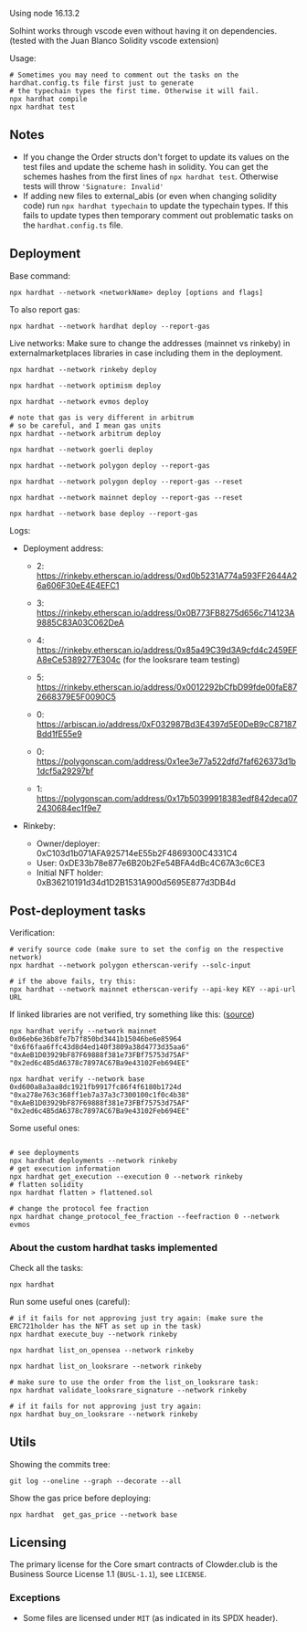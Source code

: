 Using node 16.13.2

Solhint works through vscode even without having it on dependencies. (tested with the Juan Blanco Solidity vscode extension)

Usage:
```
# Sometimes you may need to comment out the tasks on the hardhat.config.ts file first just to generate
# the typechain types the first time. Otherwise it will fail.
npx hardhat compile
npx hardhat test
```

## Notes

* If you change the Order structs don't forget to update its values on the test files and update the scheme hash in solidity. You can get the schemes hashes from the first lines of `npx hardhat test`. Otherwise tests will throw `'Signature: Invalid'`
* If adding new files to external_abis (or even when changing solidity code) run `npx hardhat typechain` to update the typechain types. If this fails to update types then temporary comment out problematic tasks on the `hardhat.config.ts` file.

## Deployment

Base command: 
```
npx hardhat --network <networkName> deploy [options and flags]
```

To also report gas:
```
npx hardhat --network hardhat deploy --report-gas
```

Live networks:
Make sure to change the addresses (mainnet vs rinkeby) in externalmarketplaces libraries in case including them in the deployment.
```
npx hardhat --network rinkeby deploy

npx hardhat --network optimism deploy

npx hardhat --network evmos deploy

# note that gas is very different in arbitrum
# so be careful, and I mean gas units
npx hardhat --network arbitrum deploy

npx hardhat --network goerli deploy

npx hardhat --network polygon deploy --report-gas

npx hardhat --network polygon deploy --report-gas --reset 

npx hardhat --network mainnet deploy --report-gas --reset 

npx hardhat --network base deploy --report-gas

```

Logs:
* Deployment address: 
  * 2: https://rinkeby.etherscan.io/address/0xd0b5231A774a593FF2644A26a606F30eE4E4EFC1
  * 3: https://rinkeby.etherscan.io/address/0x0B773FB8275d656c714123A9885C83A03C062DeA
  * 4: https://rinkeby.etherscan.io/address/0x85a49C39d3A9cfd4c2459EFA8eCe5389277E304c (for the looksrare team testing)
  * 5: https://rinkeby.etherscan.io/address/0x0012292bCfbD99fde00faE872668379E5F0090C5

  * 0: https://arbiscan.io/address/0xF032987Bd3E4397d5E0DeB9cC87187Bdd1fE55e9

  * 0: https://polygonscan.com/address/0x1ee3e77a522dfd7faf626373d1b1dcf5a29297bf
  * 1: https://polygonscan.com/address/0x17b50399918383edf842deca072430684ec1f9e7

* Rinkeby:
  * Owner/deployer: 0xC103d1b071AFA925714eE55b2F4869300C4331C4
  * User: 0xDE33b78e877e6B20b2Fe54BFA4dBc4C67A3c6CE3
  * Initial NFT holder: 0xB36210191d34d1D2B1531A900d5695E877d3DB4d

## Post-deployment tasks

Verification:

```
# verify source code (make sure to set the config on the respective network)
npx hardhat --network polygon etherscan-verify --solc-input

# if the above fails, try this:
npx hardhat --network mainnet etherscan-verify --api-key KEY --api-url URL
```

If linked libraries are not verified, try something like this: ([source](https://github.com/nomicfoundation/hardhat/tree/main/packages/hardhat-verify#usage))

```
npx hardhat verify --network mainnet 0x06eb6e36b8fe7b7f850bd3441b15046be6e85964 "0x6f6faa6ffc43d8d4ed140f3809a38d4773d35aa6" "0xAeB1D03929bF87F69888f381e73FBf75753d75AF" "0x2ed6c4B5dA6378c7897AC67Ba9e43102Feb694EE"

npx hardhat verify --network base 0xd600a8a3aa8dc1921fb9917fc86f4f6180b1724d "0xa278e763c368ff1eb7a37a3c7300100c1f0c4b38" "0xAeB1D03929bF87F69888f381e73FBf75753d75AF" "0x2ed6c4B5dA6378c7897AC67Ba9e43102Feb694EE"

```

Some useful ones:

```

# see deployments
npx hardhat deployments --network rinkeby
# get execution information
npx hardhat get_execution --execution 0 --network rinkeby
# flatten solidity
npx hardhat flatten > flattened.sol

# change the protocol fee fraction
npx hardhat change_protocol_fee_fraction --feefraction 0 --network evmos

```

### About the custom hardhat tasks implemented


Check all the tasks:
```
npx hardhat
```

Run some useful ones (careful):
```
# if it fails for not approving just try again: (make sure the ERC721holder has the NFT as set up in the task)
npx hardhat execute_buy --network rinkeby

npx hardhat list_on_opensea --network rinkeby

npx hardhat list_on_looksrare --network rinkeby

# make sure to use the order from the list_on_looksrare task:
npx hardhat validate_looksrare_signature --network rinkeby

# if it fails for not approving just try again: 
npx hardhat buy_on_looksrare --network rinkeby

```

## Utils

Showing the commits tree:
```
git log --oneline --graph --decorate --all
```

Show the gas price before deploying:

```
npx hardhat  get_gas_price --network base 
```


## Licensing

The primary license for the Core smart contracts of Clowder.club is the Business Source License 1.1 (`BUSL-1.1`), see `LICENSE`.

### Exceptions

- Some files are licensed under `MIT` (as indicated in its SPDX header).